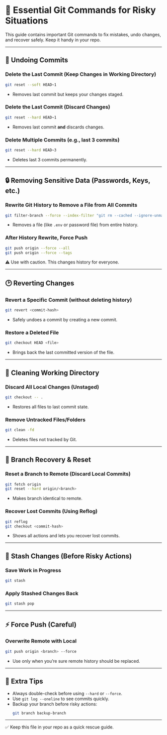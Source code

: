 # 🚨 Essential Git Commands for Risky Situations

This guide contains important Git commands to fix mistakes, undo changes, and recover safely. Keep it handy in your repo.

---

## 🔄 Undoing Commits

### Delete the Last Commit (Keep Changes in Working Directory)
```bash
git reset --soft HEAD~1
```
- Removes last commit but keeps your changes staged.

### Delete the Last Commit (Discard Changes)
```bash
git reset --hard HEAD~1
```
- Removes last commit **and** discards changes.

### Delete Multiple Commits (e.g., last 3 commits)
```bash
git reset --hard HEAD~3
```
- Deletes last 3 commits permanently.

---

## 🔒 Removing Sensitive Data (Passwords, Keys, etc.)

### Rewrite Git History to Remove a File from All Commits
```bash
git filter-branch --force --index-filter "git rm --cached --ignore-unmatch <file>" --prune-empty --tag-name-filter cat -- --all
```
- Removes a file (like `.env` or password file) from entire history.

### After History Rewrite, Force Push
```bash
git push origin --force --all
git push origin --force --tags
```
⚠️ Use with caution. This changes history for everyone.

---

## 🕑 Reverting Changes

### Revert a Specific Commit (without deleting history)
```bash
git revert <commit-hash>
```
- Safely undoes a commit by creating a new commit.

### Restore a Deleted File
```bash
git checkout HEAD <file>
```
- Brings back the last committed version of the file.

---

## 🧹 Cleaning Working Directory

### Discard All Local Changes (Unstaged)
```bash
git checkout -- .
```
- Restores all files to last commit state.

### Remove Untracked Files/Folders
```bash
git clean -fd
```
- Deletes files not tracked by Git.

---

## 🔀 Branch Recovery & Reset

### Reset a Branch to Remote (Discard Local Commits)
```bash
git fetch origin
git reset --hard origin/<branch>
```
- Makes branch identical to remote.

### Recover Lost Commits (Using Reflog)
```bash
git reflog
git checkout <commit-hash>
```
- Shows all actions and lets you recover lost commits.

---

## 🛑 Stash Changes (Before Risky Actions)

### Save Work in Progress
```bash
git stash
```

### Apply Stashed Changes Back
```bash
git stash pop
```

---

## ⚡ Force Push (Careful)

### Overwrite Remote with Local
```bash
git push origin <branch> --force
```
- Use only when you’re sure remote history should be replaced.

---

## 📌 Extra Tips
- Always double-check before using `--hard` or `--force`.
- Use `git log --oneline` to see commits quickly.
- Backup your branch before risky actions:  
  ```bash
  git branch backup-branch
  ```

---

✅ Keep this file in your repo as a quick rescue guide.

